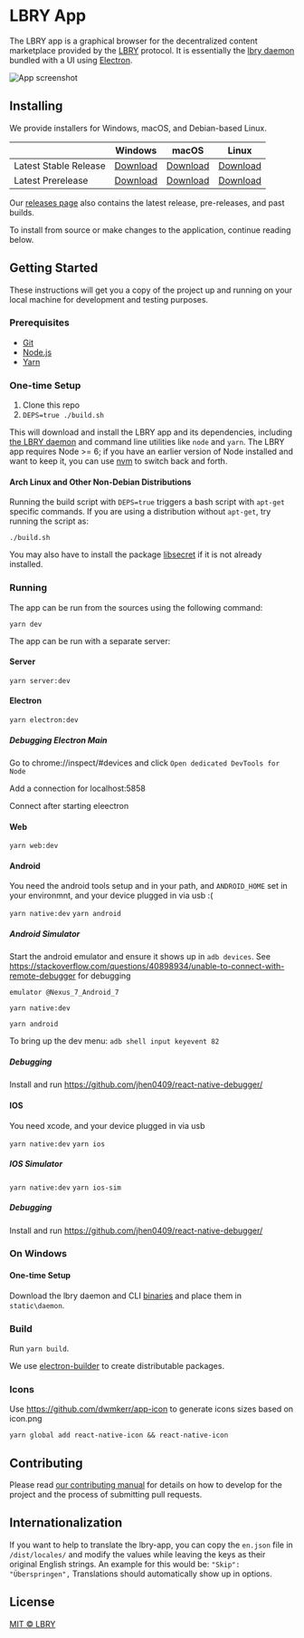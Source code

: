 # LBRY App

The LBRY app is a graphical browser for the decentralized content marketplace provided by the
[LBRY](https://lbry.io) protocol. It is essentially the
[lbry daemon](https://github.com/lbryio/lbry) bundled with a UI using
[Electron](http://electron.atom.io/).

![App screenshot](https://lbry.io/img/lbry-ui.png)

## Installing

We provide installers for Windows, macOS, and Debian-based Linux.

|                       | Windows                                      | macOS                                        | Linux                                        |
| --------------------- | -------------------------------------------- | -------------------------------------------- | -------------------------------------------- |
| Latest Stable Release | [Download](https://lbry.io/get/lbry.exe)     | [Download](https://lbry.io/get/lbry.dmg)     | [Download](https://lbry.io/get/lbry.deb)     |
| Latest Prerelease     | [Download](https://lbry.io/get/lbry.pre.exe) | [Download](https://lbry.io/get/lbry.pre.dmg) | [Download](https://lbry.io/get/lbry.pre.deb) |

Our [releases page](https://github.com/lbryio/lbry-app/releases/latest) also contains the latest
release, pre-releases, and past builds.

To install from source or make changes to the application, continue reading below.

## Getting Started

These instructions will get you a copy of the project up and running on your local machine for
development and testing purposes.

### Prerequisites

* [Git](https://git-scm.com/downloads)
* [Node.js](https://nodejs.org/en/download/)
* [Yarn](https://yarnpkg.com/en/docs/install)

### One-time Setup

1. Clone this repo
2. `DEPS=true ./build.sh`

This will download and install the LBRY app and its dependencies, including
[the LBRY daemon](https://github.com/lbryio/lbry) and command line utilities like `node` and `yarn`.
The LBRY app requires Node >= 6; if you have an earlier version of Node installed and want to keep
it, you can use [nvm](https://github.com/creationix/nvm) to switch back and forth.

#### Arch Linux and Other Non-Debian Distributions

Running the build script with `DEPS=true` triggers a bash script with `apt-get` specific commands.
If you are using a distribution without `apt-get`, try running the script as:

`./build.sh`

You may also have to install the package [libsecret](https://wiki.gnome.org/Projects/Libsecret) if
it is not already installed.

### Running

The app can be run from the sources using the following command:

`yarn dev`

The app can be run with a separate server:

#### Server
`yarn server:dev`

#### Electron
`yarn electron:dev`

##### Debugging Electron Main

Go to chrome://inspect/#devices and click `Open dedicated DevTools for Node`

Add a connection for localhost:5858

Connect after starting eleectron

#### Web
`yarn web:dev`

#### Android

You need the android tools setup and in your path, and `ANDROID_HOME` set in your environmnt, and your device plugged in via usb :(

`yarn native:dev`
`yarn android`

##### Android Simulator

Start the android emulator and ensure it shows up in `adb devices`.
See https://stackoverflow.com/questions/40898934/unable-to-connect-with-remote-debugger for debugging

`emulator @Nexus_7_Android_7`

`yarn native:dev`

`yarn android`

To bring up the dev menu:
`adb shell input keyevent 82`

##### Debugging

Install and run https://github.com/jhen0409/react-native-debugger/

#### IOS

You need xcode, and your device plugged in via usb

`yarn native:dev`
`yarn ios`

##### IOS Simulator

`yarn native:dev`
`yarn ios-sim`

##### Debugging

Install and run https://github.com/jhen0409/react-native-debugger/

### On Windows

#### One-time Setup

Download the lbry daemon and CLI [binaries](https://github.com/lbryio/lbry/releases) and place them
in `static\daemon`.

### Build

Run `yarn build`.

We use [electron-builder](https://github.com/electron-userland/electron-builder) to create
distributable packages.

### Icons

Use https://github.com/dwmkerr/app-icon to generate icons sizes based on icon.png

`yarn global add react-native-icon && react-native-icon`

## Contributing

Please read [our contributing manual](CONTRIBUTING.md) for details on how to develop for the
project and the process of submitting pull requests.

## Internationalization

If you want to help to translate the lbry-app, you can copy the `en.json` file in `/dist/locales/`
and modify the values while leaving the keys as their original English strings. An example for this
would be: `"Skip": "Überspringen",` Translations should automatically show up in options.

## License

[MIT © LBRY](LICENSE)
